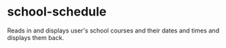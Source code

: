 # school-schedule
Reads in and displays user's school courses and their dates and times and displays them back.
